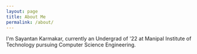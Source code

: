 ```yaml
---
layout: page
title: About Me
permalink: /about/
---
```


I'm Sayantan Karmakar, currently an Undergrad of '22 at Manipal Institute of Technology pursuing Computer Science Engineering. 
